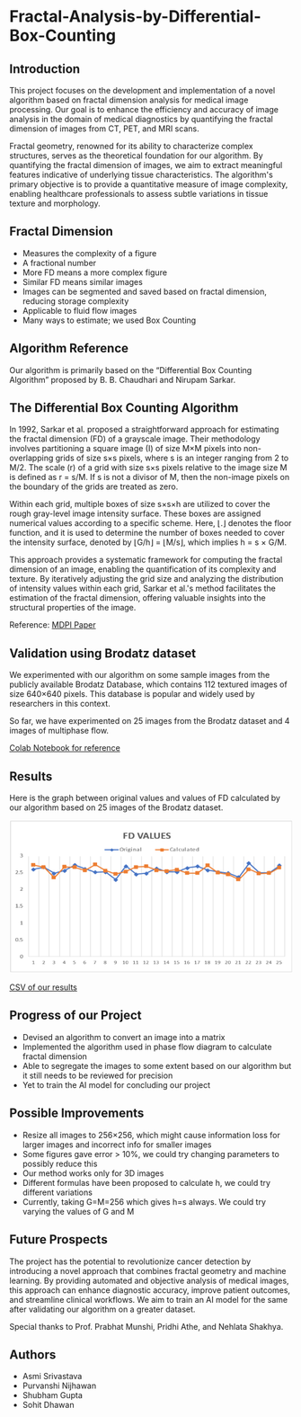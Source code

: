 # Fractal-Analysis-by-Differential-Box-Counting

## Introduction
This project focuses on the development and implementation of a novel algorithm based on fractal dimension analysis for medical image processing. Our goal is to enhance the efficiency and accuracy of image analysis in the domain of medical diagnostics by quantifying the fractal dimension of images from CT, PET, and MRI scans.

Fractal geometry, renowned for its ability to characterize complex structures, serves as the theoretical foundation for our algorithm. By quantifying the fractal dimension of images, we aim to extract meaningful features indicative of underlying tissue characteristics. The algorithm's primary objective is to provide a quantitative measure of image complexity, enabling healthcare professionals to assess subtle variations in tissue texture and morphology.

## Fractal Dimension
- Measures the complexity of a figure
- A fractional number
- More FD means a more complex figure
- Similar FD means similar images
- Images can be segmented and saved based on fractal dimension, reducing storage complexity
- Applicable to fluid flow images
- Many ways to estimate; we used Box Counting

## Algorithm Reference
Our algorithm is primarily based on the “Differential Box Counting Algorithm” proposed by B. B. Chaudhari and Nirupam Sarkar.

## The Differential Box Counting Algorithm
In 1992, Sarkar et al. proposed a straightforward approach for estimating the fractal dimension (FD) of a grayscale image. Their methodology involves partitioning a square image (I) of size M×M pixels into non-overlapping grids of size s×s pixels, where s is an integer ranging from 2 to M/2. The scale (r) of a grid with size s×s pixels relative to the image size M is defined as r = s/M. If s is not a divisor of M, then the non-image pixels on the boundary of the grids are treated as zero.

Within each grid, multiple boxes of size s×s×h are utilized to cover the rough gray-level image intensity surface. These boxes are assigned numerical values according to a specific scheme. Here, ⌊.⌋ denotes the floor function, and it is used to determine the number of boxes needed to cover the intensity surface, denoted by ⌊G/h⌋ = ⌊M/s⌋, which implies h = s × G/M.

This approach provides a systematic framework for computing the fractal dimension of an image, enabling the quantification of its complexity and texture. By iteratively adjusting the grid size and analyzing the distribution of intensity values within each grid, Sarkar et al.'s method facilitates the estimation of the fractal dimension, offering valuable insights into the structural properties of the image.

Reference: [MDPI Paper](https://www.mdpi.com/1099-4300/19/10/534)

## Validation using Brodatz dataset
We experimented with our algorithm on some sample images from the publicly available Brodatz Database, which contains 112 textured images of size 640×640 pixels. This database is popular and widely used by researchers in this context.

So far, we have experimented on 25 images from the Brodatz dataset and 4 images of multiphase flow.

[Colab Notebook for reference](Box_counting_BBC.ipynb)

## Results

Here is the graph between original values and values of FD calculated by our algorithm based on 25 images of the Brodatz dataset.

![Fractal Dimentions](FD_Graph.png)

[CSV of our results](https://docs.google.com/spreadsheets/d/1MYCr4n0EcmILWbQOUcD5jKj_nC8A9qnDLgJvZmwuRrw/edit#gid=0)

## Progress of our Project
- Devised an algorithm to convert an image into a matrix
- Implemented the algorithm used in phase flow diagram to calculate fractal dimension
- Able to segregate the images to some extent based on our algorithm but it still needs to be reviewed for precision
- Yet to train the AI model for concluding our project

## Possible Improvements
- Resize all images to 256×256, which might cause information loss for larger images and incorrect info for smaller images
- Some figures gave error > 10%, we could try changing parameters to possibly reduce this
- Our method works only for 3D images
- Different formulas have been proposed to calculate h, we could try different variations
- Currently, taking G=M=256 which gives h=s always. We could try varying the values of G and M

## Future Prospects
The project has the potential to revolutionize cancer detection by introducing a novel approach that combines fractal geometry and machine learning. By providing automated and objective analysis of medical images, this approach can enhance diagnostic accuracy, improve patient outcomes, and streamline clinical workflows. We aim to train an AI model for the same after validating our algorithm on a greater dataset.

Special thanks to Prof. Prabhat Munshi, Pridhi Athe, and Nehlata Shakhya.

## Authors
- Asmi Srivastava 
- Purvanshi Nijhawan 
- Shubham Gupta 
- Sohit Dhawan
